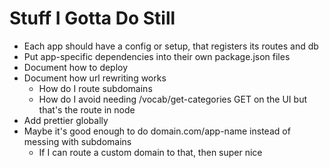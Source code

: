 # Stuff I Gotta Do Still

* Each app should have a config or setup, that registers its routes and db
* Put app-specific dependencies into their own package.json files
* Document how to deploy
* Document how url rewriting works
    * How do I route subdomains
    * How do I avoid needing /vocab/get-categories GET on the UI but that's the route in node
* Add prettier globally
* Maybe it's good enough to do domain.com/app-name instead of messing with subdomains
    * If I can route a custom domain to that, then super nice
